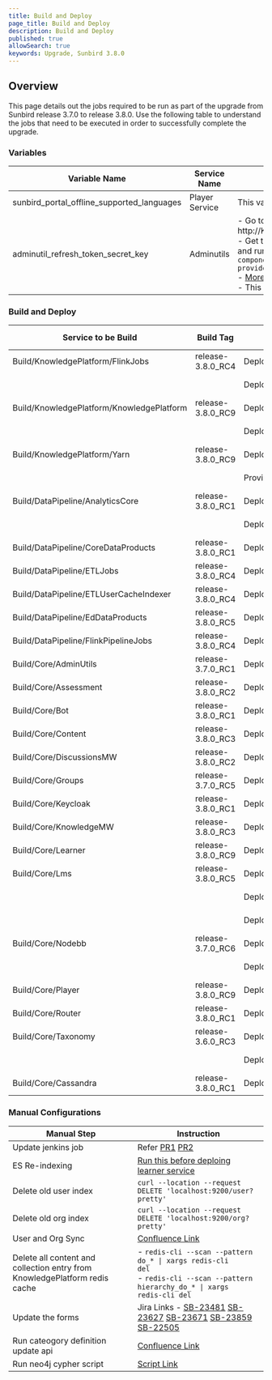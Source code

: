 ```yaml
---
title: Build and Deploy
page_title: Build and Deploy
description: Build and Deploy
published: true
allowSearch: true
keywords: Upgrade, Sunbird 3.8.0
---
```


## Overview

This page details out the jobs required to be run as part of the upgrade from Sunbird release 3.7.0 to release 3.8.0. Use the following table to understand the jobs that need to be executed in order to successfully complete the upgrade. 

### Variables

|Variable Name|Service Name|Comments|
|-------------|------------|--------|
|sunbird_portal_offline_supported_languages|Player Service|This variable should be removed from private <code>Core/common.yml</code> if defined|
|adminutil_refresh_token_secret_key        |Adminutils    |- Go to http://KEYCLOAK_IP:8080/auth/admin/master/console/#/realms/sunbird/keys<br> - Get this secret value from DB, by loging into the keycloak 7 postgres DB and run the query: `SELECT value FROM component_config CC INNER JOIN component C ON(CC.component_id = C.id) WHERE C.realm_id = 'sunbird' and provider_id = 'hmac-generated' AND CC.name = 'secret';`<br> - [More details with pictures are here](https://project-sunbird.atlassian.net/wiki/spaces/DevOps/pages/2281734145/Keycloak+Upgrade+from+3.2.0+to+7.0.1)<br> - This was done as part of release-3.7.0 hotfix|

### Build and Deploy

|Service to be Build|Build Tag|Service to Deploy|Deploy Tag|Comments|
|-------------------|---------|-----------------|----------|--------|
|Build/KnowledgePlatform/FlinkJobs|release-3.8.0_RC4|Deploy/KnowledgePlatform/FlinkJobs|release-3.8.0||
|||Deploy/KnowledgePlatform/KafkaSetup|release-3.8.0||
|Build/KnowledgePlatform/KnowledgePlatform|release-3.8.0_RC9|Deploy/KnowledgePlatform/Learning|release-3.8.0||
|||Deploy/KnowledgePlatform/LoggingFileBeatsVM|release-3.8.0||
|Build/KnowledgePlatform/Yarn|release-3.8.0_RC9|Deploy/KnowledgePlatform/Yarn|release-3.8.0||
|||Provision/AnalyticsSpark|release-3.8.0||
|Build/DataPipeline/AnalyticsCore|release-3.8.0_RC1|Deploy/DataPipeline/AnalyticsCore|release-3.8.0||
|||Deploy/DataPipeline/AnalyticsFetchLogs|release-3.8.0||
|Build/DataPipeline/CoreDataProducts|release-3.8.0_RC1|Deploy/DataPipeline/CoreDataProducts|release-3.8.0||
|Build/DataPipeline/ETLJobs|release-3.8.0_RC4|Deploy/DataPipeline/ETLJobs| release-3.8.0||
|Build/DataPipeline/ETLUserCacheIndexer|release-3.8.0_RC4|Deploy/DataPipeline/ETLUserCacheIndexer|release-3.8.0||
|Build/DataPipeline/EdDataProducts|release-3.8.0_RC5|Deploy/DataPipeline/EdDataProducts|release-3.8.0||
|Build/DataPipeline/FlinkPipelineJobs|release-3.8.0_RC4|Deploy/DataPipeline/FlinkPipelineJobs|release-3.8.0||
|Build/Core/AdminUtils|release-3.7.0_RC1|Deploy/Kubernetes/AdminUtils|release-3.8.0||
|Build/Core/Assessment|release-3.8.0_RC2|Deploy/Kubernetes/Assessment|release-3.8.0||
|Build/Core/Bot|release-3.8.0_RC1|Deploy/Kubernetes/Bot|release-3.8.0||
|Build/Core/Content|release-3.8.0_RC3|Deploy/Kubernetes/Content|release-3.8.0||
|Build/Core/DiscussionsMW|release-3.8.0_RC2|Deploy/Kubernetes/DiscussionsMW|release-3.8.0||
|Build/Core/Groups|release-3.7.0_RC5|Deploy/Kubernetes/Groups|release-3.8.0||
|Build/Core/Keycloak|release-3.8.0_RC1|Deploy/Kubernetes/Keycloak|release-3.8.0||
|Build/Core/KnowledgeMW|release-3.8.0_RC3|Deploy/Kubernetes/KnowledgeMW|release-3.8.0||
|Build/Core/Learner|release-3.8.0_RC9|Deploy/Kubernetes/Learner|release-3.8.0||
|Build/Core/Lms|release-3.8.0_RC5|Deploy/Kubernetes/Lms|release-3.8.0||
|||Deploy/Kubernetes/LoggingFileBeatsVM|release-3.8.0||
|||Deploy/Kubernetes/Monitoring|release-3.8.0||
|Build/Core/Nodebb|release-3.7.0_RC6|Deploy/Kubernetes/Nodebb|release-3.8.0||
|||Deploy/Kubernetes/OnboardAPIs|release-3.8.0||
|Build/Core/Player|release-3.8.0_RC9|Deploy/Kubernetes/Player|release-3.8.0||
|Build/Core/Router|release-3.8.0_RC1|Deploy/Kubernetes/Router|release-3.8.0||
|Build/Core/Taxonomy|release-3.6.0_RC3|Deploy/Kubernetes/Taxonomy|release-3.8.0||
|||Deploy/Kubernetes/UploadSchemas|release-3.8.0||
|Build/Core/Cassandra|release-3.8.0_RC1|Deploy/Kubernetes/Cassandra|release-3.8.0||

### Manual Configurations

| Manual Step | Instruction |
| -------------------- | -------------------- |
| Update jenkins job | Refer [PR1](https://github.com/project-sunbird/sunbird-devops/pull/2322) [PR2](https://github.com/project-sunbird/sunbird-devops/pull/2407) |
| ES Re-indexing | [Run this before deploing learner service](https://project-sunbird.atlassian.net/wiki/spaces/UM/pages/2346156058/SC-2190+ES+scaling+-+reindexing+Org+index) |
| Delete old user index | `curl --location --request DELETE 'localhost:9200/user?pretty'` |
| Delete old org index | `curl --location --request DELETE 'localhost:9200/org?pretty'` |
| User and Org Sync | [Confluence Link](https://project-sunbird.atlassian.net/wiki/spaces/UM/pages/2437480455/SC-2190+sync+tool+for+learner-service) |
| Delete all content and collection entry from KnowledgePlatform redis cache | - <code>redis-cli --scan --pattern do_* &#124; xargs redis-cli del</code><br> - <code>redis-cli --scan --pattern hierarchy_do_* &#124; xargs redis-cli del</code><br> |
| Update the forms | Jira Links - [SB-23481](https://project-sunbird.atlassian.net/browse/SB-23481) [SB-23627](https://project-sunbird.atlassian.net/browse/SB-23627) [SB-23671](https://project-sunbird.atlassian.net/browse/SB-23671) [SB-23859](https://project-sunbird.atlassian.net/browse/SB-23859) [SB-22505](https://project-sunbird.atlassian.net/browse/SB-22505) |
| Run cateogory definition update api | [Confluence Link](https://project-sunbird.atlassian.net/wiki/spaces/SingleSource/pages/2364964876/Course+primaryCategory+Config) |
| Run neo4j cypher script | [Script Link](https://github.com/project-sunbird/sunbird-learning-platform/blob/release-3.8.0/docs/cypher-scripts/release-3.8.0.cypher) |

